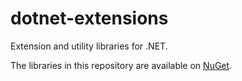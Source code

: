 # dotnet-extensions

Extension and utility libraries for .NET.

The libraries in this repository are available on [NuGet](https://www.nuget.org/profiles/Xerris).
